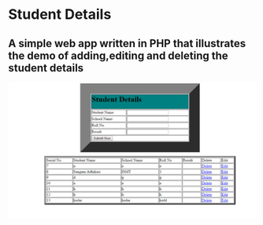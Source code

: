 <h1>Student Details</h1>

<h2>A simple web app written in <bold>PHP</bold> that illustrates the demo of adding,editing and deleting the  student details</h2>

<img src="img.PNG" alt="">